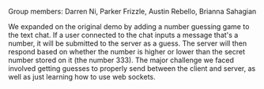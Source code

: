 Group members: Darren Ni, Parker Frizzle, Austin Rebello, Brianna Sahagian

We expanded on the original demo by adding a number guessing game to the text chat. If a user connected to the chat inputs a message that's a number, it will be submitted to the server as a guess. The server will then respond based on whether the number is higher or lower than the secret number stored on it (the number 333). The major challenge we faced involved getting guesses to properly send between the client and server, as well as just learning how to use web sockets.